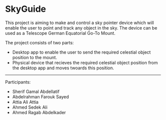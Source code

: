 # SkyGuide

This project is aiming to make and control a sky pointer device which will enable the user to point and track any object in the sky.
The device can be used as a Telescope German Equatorial Go-To Mount.

The project consists of two parts:
  - Desktop app to enable the user to send the required celestial object position to the mount.
  - Physical device that recieves the required celestial object position from the desktop app and moves twoards this position.

-----------------------------------------------------------------------------------------------------------------------------------------

Participants:
  - Sherif Gamal Abdellatif
  - Abdelrahman Farouk Sayed
  - Attia Ali Attia
  - Ahmed Sedek Ali
  - Ahmed Ragab Abdelkader
